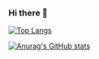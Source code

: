 ### Hi there 👋

[![Top Langs](https://github-readme-stats.vercel.app/api/top-langs/?username=Hiroki-Nakanishi)
](https://github.com/anuraghazra/github-readme-stats)

[![Anurag's GitHub stats](https://github-readme-stats.vercel.app/api?username=Hiroki-Nakanishi&count_private=true&show_icons=true)
](https://github.com/anuraghazra/github-readme-stats)

<!--
**Hiroki-Nakanishi/Hiroki-Nakanishi** is a ✨ _special_ ✨ repository because its `README.md` (this file) appears on your GitHub profile.

Here are some ideas to get you started:

- 🔭 I’m currently working on ...
- 🌱 I’m currently learning ...
- 👯 I’m looking to collaborate on ...
- 🤔 I’m looking for help with ...
- 💬 Ask me about ...
- 📫 How to reach me: ...
- 😄 Pronouns: ...
- ⚡ Fun fact: ...
-->
